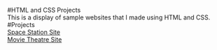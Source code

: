 #HTML and CSS Projects
<br>
This is a display of sample websites that I made using HTML and CSS.
<br>
#Projects
<br>
[Space Station Site](index.html)
<br>
[Movie Theatre Site](academy_cinemas.html)
